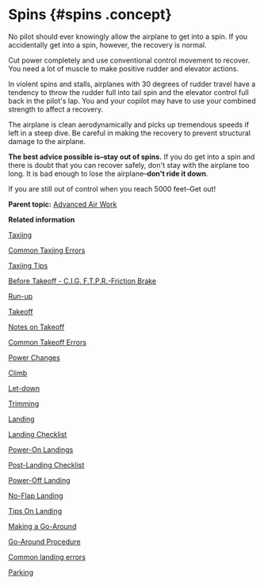 # Spins {#spins .concept}

No pilot should ever knowingly allow the airplane to get into a spin. If you accidentally get into a spin, however, the recovery is normal.

Cut power completely and use conventional control movement to recover. You need a lot of muscle to make positive rudder and elevator actions.

In violent spins and stalls, airplanes with 30 degrees of rudder travel have a tendency to throw the rudder full into tail spin and the elevator control full back in the pilot's lap. You and your copilot may have to use your combined strength to affect a recovery.

The airplane is clean aerodynamically and picks up tremendous speeds if left in a steep dive. Be careful in making the recovery to prevent structural damage to the airplane.

**The best advice possible is–stay out of spins.** If you do get into a spin and there is doubt that you can recover safely, don't stay with the airplane too long. It is bad enough to lose the airplane–**don't ride it down**.

If you are still out of control when you reach 5000 feet–Get out!

**Parent topic:** [Advanced Air Work](../topics/advanced_air_work.md)

**Related information**  


[Taxiing](../topics/taxiing.md)

[Common Taxiing Errors](../topics/common_taxiing_errors.md)

[Taxiing Tips](../topics/taxiing_tips.md)

[Before Takeoff - C.I.G. F.T.P.R.-Friction Brake](../topics/before_takeoff_c.i.g.f.t.p.r._friction_brake.md)

[Run-up](../topics/run_up.md)

[Takeoff](../topics/takeoff.md)

[Notes on Takeoff](../topics/notes_on_takeoff.md)

[Common Takeoff Errors](../topics/common_takeoff_errors.md)

[Power Changes](../topics/power_changes.md)

[Climb](../topics/climb.md)

[Let-down](../topics/let_down.md)

[Trimming](../topics/trimming.md)

[Landing](../topics/landing.md)

[Landing Checklist](../topics/landing_checklist.md)

[Power-On Landings](../topics/power_on_landings.md)

[Post-Landing Checklist](../topics/post_landing_checklist.md)

[Power-Off Landing](../topics/power_off_landing.md)

[No-Flap Landing](../topics/no_flap_landing.md)

[Tips On Landing](../topics/tips_on_landing.md)

[Making a Go-Around](../topics/making_a_go_around.md)

[Go-Around Procedure](../topics/go_around_procedure.md)

[Common landing errors](../topics/common_landing_errors.md)

[Parking](../topics/parking.md)

